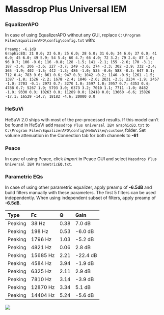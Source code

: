 # Massdrop Plus Universal IEM

### EqualizerAPO
In case of using EqualizerAPO without any GUI, replace `C:\Program Files\EqualizerAPO\config\config.txt`
with:
```
Preamp: -6.1dB
GraphicEQ: 21 0.0; 23 6.0; 25 6.0; 28 6.0; 31 6.0; 34 6.0; 37 6.0; 41 6.0; 45 6.0; 49 5.9; 54 5.4; 60 4.7; 66 4.0; 72 3.2; 79 2.4; 87 1.6; 96 0.7; 106 -0.0; 116 -0.8; 128 -1.5; 141 -2.1; 155 -2.6; 170 -3.1; 187 -3.4; 206 -3.6; 227 -3.7; 249 -3.6; 274 -3.3; 302 -2.9; 332 -2.4; 365 -1.9; 402 -1.5; 442 -1.3; 486 -1.0; 535 -0.6; 588 -0.3; 647 0.1; 712 0.4; 783 0.6; 861 0.6; 947 0.3; 1042 -0.2; 1146 -0.9; 1261 -1.5; 1387 -1.8; 1526 -2.2; 1678 -2.4; 1846 -2.6; 2031 -2.5; 2234 -1.9; 2457 -1.0; 2703 -0.1; 2973 0.7; 3270 1.0; 3597 1.0; 3957 0.7; 4353 0.4; 4788 0.7; 5267 1.9; 5793 3.0; 6373 3.2; 7010 1.1; 7711 -1.0; 8482 -1.0; 9330 0.0; 10263 0.0; 11289 0.0; 12418 0.0; 13660 -6.6; 15026 -17.1; 16529 -14.7; 18182 -4.6; 20000 0.0
```

### HeSuVi
HeSuVi 2.0 ships with most of the pre-processed results. If this model can't be found in HeSuVi add
`Massdrop Plus Universal IEM GraphicEQ.txt` to `C:\Program Files\EqualizerAPO\config\HeSuVi\eq\custom\` folder.
Set volume attenuation in the Connection tab for both channels to **-61**

### Peace
In case of using Peace, click *Import* in Peace GUI and select `Massdrop Plus Universal IEM ParametricEQ.txt`.

### Parametric EQs
In case of using other parametric equalizer, apply preamp of **-6.5dB** and build filters manually
with these parameters. The first 5 filters can be used independently.
When using independent subset of filters, apply preamp of **-6.5dB**.

| Type    | Fc       |    Q | Gain     |
|:--------|:---------|:-----|:---------|
| Peaking | 38 Hz    | 0.38 | 7.0 dB   |
| Peaking | 198 Hz   | 0.53 | -6.0 dB  |
| Peaking | 1796 Hz  | 1.03 | -5.2 dB  |
| Peaking | 4821 Hz  | 0.06 | 2.8 dB   |
| Peaking | 15685 Hz | 2.21 | -22.4 dB |
| Peaking | 4584 Hz  | 3.94 | -1.9 dB  |
| Peaking | 6325 Hz  | 2.11 | 2.9 dB   |
| Peaking | 7810 Hz  | 3.14 | -3.9 dB  |
| Peaking | 12870 Hz | 3.34 | 5.1 dB   |
| Peaking | 14404 Hz | 5.24 | -5.6 dB  |

![](https://raw.githubusercontent.com/jaakkopasanen/AutoEq/master/results/oratory1990/harman_in-ear_2017-1/Massdrop%20Plus%20Universal%20IEM/Massdrop%20Plus%20Universal%20IEM.png)